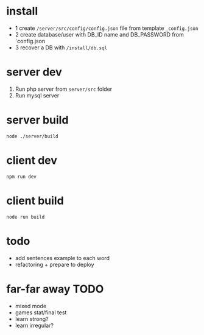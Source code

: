 # install
* 1 create `/server/src/config/config.json` file from template `_config.json`
* 2 create database/user with DB_ID name and DB_PASSWORD from `config.json
* 3 recover a DB with `/install/db.sql`

# server dev
1. Run php server from `server/src` folder
2. Run mysql server

# server build
`node ./server/build`

# client dev
`npm run dev`

# client build
`node run build`

# todo
* add sentences example to each word
* refactoring + prepare to deploy

# far-far away TODO
* mixed mode
* games stat/final test
* learn strong?
* learn irregular?
